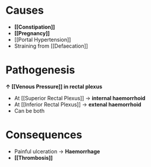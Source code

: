 # Causes
- **[[Constipation]]**
- **[[Pregnancy]]**
- [[Portal Hypertension]]
- Straining from [[Defaecation]]

# Pathogenesis
 **↑ [[Venous Pressure]] in rectal plexus**
- At [[Superior Rectal Plexus]] -> **internal haemorrhoid**
- At [[Inferior Rectal Plexus]] -> **extenal haemorrhoid**
- Can be both

# Consequences
- Painful ulceration → **Haemorrhage**
- **[[Thrombosis]]**
